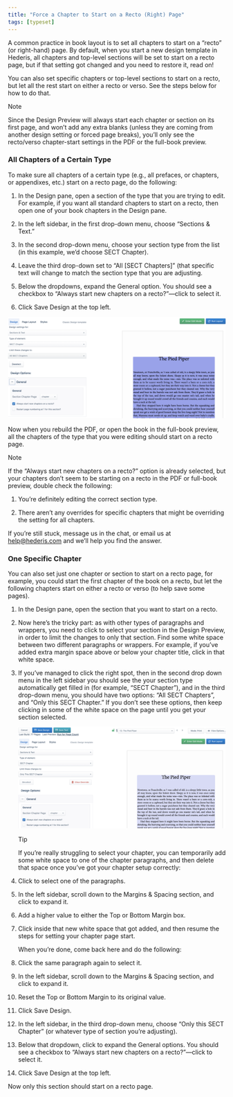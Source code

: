 ```yaml
---
title: "Force a Chapter to Start on a Recto (Right) Page"
tags: [typeset]
---
```

 
<html><body><section data-type="chapter" class="hsecchapter" data-hederis-type="hsecchapter" id="chapter-start-recto" data-pi-attrs="id: chapter-start-recto; data-tags: typeset;" role="doc-chapter" data-tags="typeset" data-author-name=" " data-book-title=" " title="Force a Chapter to Start on a Recto (Right) Page"><p class="hblkp" data-hederis-type="hblkp" id="pKGbRSqlX">A common practice in book layout is to set all chapters to start on a &#8220;recto&#8221; (or right-hand) page. By default, when you start a new design template in Hederis, all chapters and top-level sections will be set to start on a recto page, but if that setting got changed and you need to restore it, read on!</p><p class="hblkp" data-hederis-type="hblkp" id="pwGfKW3tK">You can also set specific chapters or top-level sections to start on a recto, but let all the rest start on either a recto or verso. See the steps below for how to do that.</p><aside class="hwprbox box" data-hederis-type="hwprbox" id="pQV5dn1Q6" data-type="sidebar"><p class="hblktype" data-hederis-type="hblktype" id="p6JJ2Oj4D">Note</p><p class="hblkp" data-hederis-type="hblkp" id="pDvG3WjhC">Since the Design Preview will always start each chapter or section on its first page, and won&#8217;t add any extra blanks (unless they are coming from another design setting or forced page breaks), you&#8217;ll only see the recto/verso chapter-start settings in the PDF or the full-book preview. </p></aside><section class="hwprsubsection" data-hederis-type="hwprsubsection" id="p6krLNp8i" data-type="subsection" title="All Chapters of a Certain Type"><h1 data-hederis-type="hblktitle" class="hblktitle" id="pnE1O2W2V">All Chapters of a Certain Type</h1><p class="hblkp" data-hederis-type="hblkp" id="pjRHASUNx">To make sure all chapters of a certain type (e.g., all prefaces, or chapters, or appendixes, etc.) start on a recto page, do the following:</p><ol class="hwprnumlist" data-hederis-type="hwprnumlist" id="pqpBfqYXN"><li class="hblkoli" data-hederis-type="hblkoli" id="litUyUcTY8"><p class="hblkoli" data-hederis-type="hblklip" id="pbU6kvSbD">In the Design pane, open a section of the type that you are trying to edit. For example, if you want all standard chapters to start on a recto, then open one of your book chapters in the Design pane.</p></li><li class="hblkoli" data-hederis-type="hblkoli" id="liVlysXIa1"><p class="hblkoli" data-hederis-type="hblklip" id="pK3JIzGja">In the left sidebar, in the first drop-down menu, choose &#8220;Sections &amp; Text.&#8221;</p></li><li class="hblkoli" data-hederis-type="hblkoli" id="liroSedy9z"><p class="hblkoli" data-hederis-type="hblklip" id="pTOCPR5Mz">In the second drop-down menu, choose your section type from the list (in this example, we&#8217;d choose SECT Chapter).</p></li><li class="hblkoli" data-hederis-type="hblkoli" id="lisUS7aKGI"><p class="hblkoli" data-hederis-type="hblklip" id="piEWeolaA">Leave the third drop-down set to &#8220;All [SECT Chapters]&#8221; (that specific text will change to match the section type that you are adjusting.</p></li><li class="hblkoli" data-hederis-type="hblkoli" id="lij2QSYm6l"><p class="hblkoli" data-hederis-type="hblklip" id="pFDgGHs99">Below the dropdowns, expand the General option. You should see a checkbox to &#8220;Always start new chapters on a recto?&#8221;&#8212;click to select it.</p></li><li class="hblkoli" data-hederis-type="hblkoli" id="liYWSlPFzP"><p class="hblkoli" data-hederis-type="hblklip" id="pqAVbKEvx">Click Save Design at the top left.</p></li></ol><img data-hederis-type="hblkimg" class="hblkimg" id="pCGzfwIDC" src="/images/recto1.png" data-img-src="/images/recto1.png"/><p class="hblkp" data-hederis-type="hblkp" id="p41926hF1">Now when you rebuild the PDF, or open the book in the full-book preview, all the chapters of the type that you were editing should start on a recto page.</p><aside class="hwprbox box" data-hederis-type="hwprbox" id="pf7ez5yU3" data-type="sidebar"><p class="hblktype" data-hederis-type="hblktype" id="p3H9iEJnk">Note</p><p class="hblkp" data-hederis-type="hblkp" id="pBd6gNqAu">If the &#8220;Always start new chapters on a recto?&#8221; option is already selected, but your chapters don&#8217;t seem to be starting on a recto in the PDF or full-book preview, double check the following:</p><ol class="hwprnumlist" data-hederis-type="hwprnumlist" id="p3I2yMVfe"><li class="hblkoli" data-hederis-type="hblkoli" id="lixJQIzGR3"><p class="hblkoli" data-hederis-type="hblklip" id="pljbzLbD7">You&#8217;re definitely editing the correct section type.</p></li><li class="hblkoli" data-hederis-type="hblkoli" id="liA0ZVdI4n"><p class="hblkoli" data-hederis-type="hblklip" id="p5jQSmKMW">There aren&#8217;t any overrides for specific chapters that might be overriding the setting for all chapters.</p></li></ol><p class="hblkp" data-hederis-type="hblkp" id="pWvTw42fv">If you&#8217;re still stuck, message us in the chat, or email us at <a href="mailto:help@hederis.com" class="hspana" data-hederis-type="hspana" id="plvE0Dh1C">help@hederis.com</a> and we&#8217;ll help you find the answer.</p></aside></section><section class="hwprsubsection" data-hederis-type="hwprsubsection" id="pW8cRI3a4" data-type="subsection" title="One Specific Chapter"><h1 data-hederis-type="hblktitle" class="hblktitle" id="p8bUDlvI0">One Specific Chapter</h1><p class="hblkp" data-hederis-type="hblkp" id="pYu9MxeLf">You can also set just one chapter or section to start on a recto page, for example, you could start the first chapter of the book on a recto, but let the following chapters start on either a recto or verso (to help save some pages).</p><ol class="hwprnumlist" data-hederis-type="hwprnumlist" id="pNa7Ep7CD"><li class="hblkoli" data-hederis-type="hblkoli" id="liPt06UDX5"><p class="hblkoli" data-hederis-type="hblklip" id="pePg1iOPO">In the Design pane, open the section that you want to start on a recto.</p></li><li class="hblkoli" data-hederis-type="hblkoli" id="likrk6W9uC"><p class="hblkoli" data-hederis-type="hblklip" id="p6pP5gMzj">Now here&#8217;s the tricky part: as with other types of paragraphs and wrappers, you need to click to select your section in the Design Preview, in order to limit the changes to only that section. Find some white space between two different paragraphs or wrappers. For example, if you&#8217;ve added extra margin space above or below your chapter title, click in that white space.</p></li><li class="hblkoli" data-hederis-type="hblkoli" id="lidU79cOW3"><p class="hblkoli" data-hederis-type="hblklip" id="pJnBQfGgM">If you&#8217;ve managed to click the right spot, then in the second drop down menu in the left sidebar you should see the your section type automatically get filled in (for example, &#8220;SECT Chapter&#8221;), and in the third drop-down menu, you should have two options: &#8220;All SECT Chapters&#8221;, and &#8220;Only this SECT Chapter.&#8221; If you don&#8217;t see these options, then keep clicking in some of the white space on the page until you get your section selected.</p><img data-hederis-type="hblkimg" class="hblkimg" id="p6TSlRRaf" src="/images/recto2.png" data-img-src="/images/recto2.png"/><aside class="hwprbox box" data-hederis-type="hwprbox" id="pfFZzxyuR" data-type="sidebar"><p class="hblktype" data-hederis-type="hblktype" id="pIzJ9oUn9">Tip</p><p class="hblkp" data-hederis-type="hblkp" id="pTEQIKJ0X">If you&#8217;re really struggling to select your chapter, you can temporarily add some white space to one of the chapter paragraphs, and then delete that space once you&#8217;ve got your chapter setup correctly:</p><li class="hblkoli" data-hederis-type="hblkoli" id="lisiNUlo9M"><p class="hblkoli" data-hederis-type="hblklip" id="pyzPeLiO7">Click to select one of the paragraphs.</p></li><li class="hblkoli" data-hederis-type="hblkoli" id="li9axfiVYH"><p class="hblkoli" data-hederis-type="hblklip" id="pjZxE3uK8">In the left sidebar, scroll down to the Margins &amp; Spacing section, and click to expand it.</p></li><li class="hblkoli" data-hederis-type="hblkoli" id="livhsy7sQs"><p class="hblkoli" data-hederis-type="hblklip" id="pNnXMQSOu">Add a higher value to either the Top or Bottom Margin box.</p></li><li class="hblkoli" data-hederis-type="hblkoli" id="liKwTiYv2Q"><p class="hblkoli" data-hederis-type="hblklip" id="pKhqtAsfF">Click inside that new white space that got added, and then resume the steps for setting your chapter page start. </p><p class="hblkp" data-hederis-type="hblkp" id="pTHZ6Isx4">When you&#8217;re done, come back here and do the following:</p></li><li class="hblkoli" data-hederis-type="hblkoli" id="liu1P7m6rZ"><p class="hblkoli" data-hederis-type="hblklip" id="p4BRlRtX0">Click the same paragraph again to select it.</p></li><li class="hblkoli" data-hederis-type="hblkoli" id="liMkqwvamb"><p class="hblkoli" data-hederis-type="hblklip" id="p51qILdIt">In the left sidebar, scroll down to the Margins &amp; Spacing section, and click to expand it.</p></li><li class="hblkoli" data-hederis-type="hblkoli" id="lidzQH3WaM"><p class="hblkoli" data-hederis-type="hblklip" id="pxWTJEels">Reset the Top or Bottom Margin to its original value.</p></li><li class="hblkoli" data-hederis-type="hblkoli" id="liylFC2yfW"><p class="hblkoli" data-hederis-type="hblklip" id="pPfaP5dc3">Click Save Design.</p></li></aside></li><li class="hblkoli" data-hederis-type="hblkoli" id="lijn4UMrPl"><p class="hblkoli" data-hederis-type="hblklip" id="pqMkuUVg1">In the left sidebar, in the third drop-down menu, choose &#8220;Only this SECT Chapter&#8221; (or whatever type of section you&#8217;re adjusting).</p></li><li class="hblkoli" data-hederis-type="hblkoli" id="liG0ThZoEk"><p class="hblkoli" data-hederis-type="hblklip" id="p67ab4VmD">Below that dropdown, click to expand the General options. You should see a checkbox to &#8220;Always start new chapters on a recto?&#8221;&#8212;click to select it.</p></li><li class="hblkoli" data-hederis-type="hblkoli" id="lijwaMM3uy"><p class="hblkoli" data-hederis-type="hblklip" id="prJLw9gAF">Click Save Design at the top left.</p></li></ol><p class="hblkp" data-hederis-type="hblkp" id="pCBrOPSmM">Now only this section should start on a recto page.</p></section></section></body></html>

